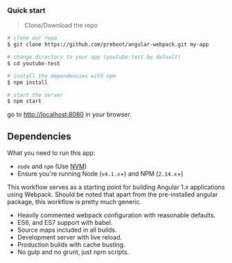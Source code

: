 ### Quick start

> Clone/Download the repo

```bash
# clone our repo
$ git clone https://github.com/preboot/angular-webpack.git my-app

# change directory to your app (youtube-test by default)
$ cd youtube-test

# install the dependencies with npm
$ npm install

# start the server
$ npm start
```

go to [http://localhost:8080](http://localhost:8080) in your browser.

## Dependencies

What you need to run this app:
* `node` and `npm` (Use [NVM](https://github.com/creationix/nvm))
* Ensure you're running Node (`v4.1.x`+) and NPM (`2.14.x`+)

This workflow serves as a starting point for building Angular 1.x applications using Webpack. Should be noted that apart from the pre-installed angular package, this workflow is pretty much generic.

* Heavily commented webpack configuration with reasonable defaults.
* ES6, and ES7 support with babel.
* Source maps included in all builds.
* Development server with live reload.
* Production builds with cache busting.
* No gulp and no grunt, just npm scripts.
